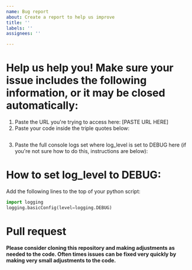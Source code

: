 ```yaml
---
name: Bug report
about: Create a report to help us improve
title: ''
labels: ''
assignees: ''

---
```


# Help us help you! Make sure your issue includes the following information, or it may be closed automatically:

1. Paste the URL you're trying to access here: [PASTE URL HERE]
2. Paste your code inside the triple quotes below:
    ```py

    ```
3. Paste the full console logs set where log_level is set to DEBUG here (if you're not sure how to do this, instructions are below):

# How to set log_level to DEBUG:
Add the following lines to the top of your python script:
```py
import logging
logging.basicConfig(level=logging.DEBUG)
```

# Pull request
**Please consider cloning this repository and making adjustments as needed to the code. Often times issues can be fixed very quickly by making very small adjustments to the code.**
